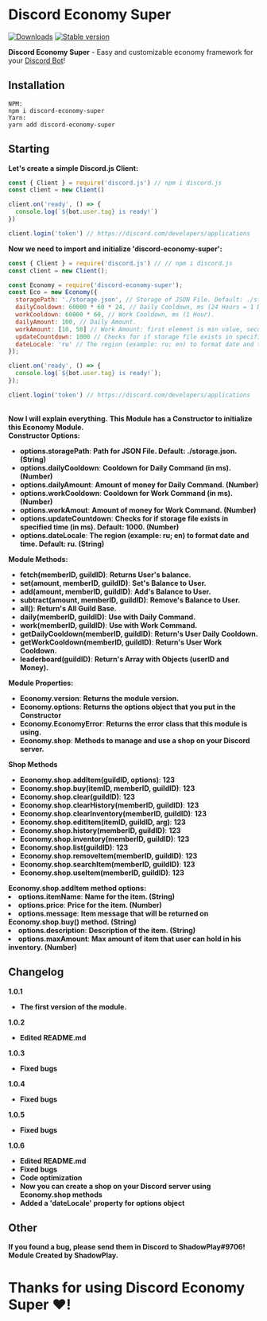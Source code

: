 # Discord Economy Super

[![Downloads](https://img.shields.io/npm/dt/discord-econmy-super?style=for-the-badge)](https://www.npmjs.com/package/discord-economy-super)
[![Stable version](https://img.shields.io/npm/v/discord-economy-super?style=for-the-badge)](https://www.npmjs.com/package/discord-economy-super)

<b>Discord Economy Super</b> - Easy and customizable economy framework for your [Discord Bot](https://discord.js.org/#/)!

## Installation
```console
NPM:
npm i discord-economy-super
Yarn:
yarn add discord-economy-super
```

## Starting
<b>Let's create a simple Discord.js Client:</b>
```js
const { Client } = require('discord.js') // npm i discord.js
const client = new Client()

client.on('ready', () => {
  console.log(`${bot.user.tag} is ready!`)
})

client.login('token') // https://discord.com/developers/applications
```
<b>Now we need to import and initialize 'discord-economy-super':</b>
```js
const { Client } = require('discord.js') // // npm i discord.js
const client = new Client();

const Economy = require('discord-economy-super');
const Eco = new Economy({
  storagePath: './storage.json', // Storage of JSON File. Default: ./storage.json.
  dailyCooldown: 60000 * 60 * 24, // Daily Cooldown, ms (24 Hours = 1 Day).
  workCooldown: 60000 * 60, // Work Cooldown, ms (1 Hour).
  dailyAmount: 100, // Daily Amount.
  workAmount: [10, 50] // Work Amount: first element is min value, second is max value (It also can be a Number).
  updateCountdown: 1000 // Checks for if storage file exists in specified time (in ms). Default: 1000.
  dateLocale: 'ru' // The region (example: ru; en) to format date and time. Default: ru.
});

client.on('ready', () => {
  console.log(`${bot.user.tag} is ready!`);
});

client.login('token') // https://discord.com/developers/applications
```
<br>
<b>Now I will explain everything.</b>
<b>This Module has a Constructor to initialize this Economy Module.</b>
<br/>
<b>Constructor Options:</b>
<ul>
  <li><b>options.storagePath</b>: <b>Path for JSON File. Default: ./storage.json. (String)</b></li>
  <li><b>options.dailyCooldown</b>: <b>Cooldown for Daily Command (in ms). (Number)</b></li>
  <li><b>options.dailyAmount</b>: <b>Amount of money for Daily Command. (Number)</b></li>
  <li><b>options.workCooldown</b>: <b>Cooldown for Work Command (in ms). (Number)</b></li>
  <li><b>options.workAmout</b>: <b>Amount of money for Work Command. (Number)</b></li>
  <li><b>options.updateCountdown</b>: <b>Checks for if storage file exists in specified time (in ms). Default: 1000. (Number)</b></li>
  <li><b>options.dateLocale</b>: <b>The region (example: ru; en) to format date and time. Default: ru. (String)</b></li>
</ul>
<b>Module Methods:</b>
<ul>
  <li><b>fetch(memberID, guildID)</b>: <b>Returns User's balance.</b></li>
  <li><b>set(amount, memberID, guildID)</b>: <b>Set's Balance to User.</b></li>
  <li><b>add(amount, memberID, guildID)</b>: <b>Add's Balance to User.</b></li>
  <li><b>subtract(amount, memberID, guildID)</b>: <b>Remove's Balance to User.</b></li>
  <li><b>all()</b>: <b>Return's All Guild Base.</b></li>
  <li><b>daily(memberID, guildID)</b>: <b>Use with Daily Command.</b></li>
  <li><b>work(memberID, guildID)</b>: <b>Use with Work Command.</b></li>
  <li><b>getDailyCooldown(memberID, guildID)</b>: <b>Return's User Daily Cooldown.</b></li>
  <li><b>getWorkCooldown(memberID, guildID)</b>: <b>Return's User Work Cooldown.</b></li>
  <li><b>leaderboard(guildID)</b>: <b>Return's Array with Objects (userID and Money).</b></li>
</ul>
<b>Module Properties:</b>
<ul>
<li><b>Economy.version</b>: <b>Returns the module version.</b></li>
<li><b>Economy.options</b>: <b>Returns the options object that you put in the Constructor</b></li>
<li><b>Economy.EconomyError</b>: <b>Returns the error class that this module is using.</b></li>
<li><b>Economy.shop</b>: <b>Methods to manage and use a shop on your Discord server.</b></li>
</ul>
<b>Shop Methods</b>
<ul>
<li><b>Economy.shop.addItem(guildID, options)</b>: <b>123</b></li>
<li><b>Economy.shop.buy(itemID, memberID, guildID)</b>: <b>123</b></li>
<li><b>Economy.shop.clear(guildID)</b>: <b>123</b></li>
<li><b>Economy.shop.clearHistory(memberID, guildID)</b>: <b>123</b></li>
<li><b>Economy.shop.clearInventory(memberID, guildID)</b>: <b>123</b></li>
<li><b>Economy.shop.editItem(itemID, guildID, arg)</b>: <b>123</b></li>
<li><b>Economy.shop.history(memberID, guildID)</b>: <b>123</b></li>
<li><b>Economy.shop.inventory(memberID, guildID)</b>: <b>123</b></li>
<li><b>Economy.shop.list(guildID)</b>: <b>123</b></li>
<li><b>Economy.shop.removeItem(memberID, guildID)</b>: <b>123</b></li>
<li><b>Economy.shop.searchItem(memberID, guildID)</b>: <b>123</b></li>
<li><b>Economy.shop.useItem(memberID, guildID)</b>: <b>123</b></li>
</ul>
<b>Economy.shop.addItem method options:</b>
<li><b>options.itemName</b>: <b>Name for the item. (String)</b></li>
<li><b>options.price</b>: <b>Price for the item. (Number)</b></li>
<li><b>options.message</b>: <b>Item message that will be returned on Economy.shop.buy() method. (String)</b></li>
<li><b>options.description</b>: <b>Description of the item. (String)</b></li> 
<li><b>options.maxAmount</b>: <b>Max amount of item that user can hold in his inventory. (Number)</b></li>
</li>

## Changelog
<b>1.0.1</b>
<ul>
  <li><b>The first version of the module.</b></li>
</ul>
<b>1.0.2</b>
<ul>
  <li><b>Edited README.md</b></li>
</ul>
<b>1.0.3</b>
<ul>
  <li><b>Fixed bugs</b></li>
</ul>
<b>1.0.4</b>
<ul>
  <li><b>Fixed bugs</b></li>
</ul>
<b>1.0.5</b>
<ul>
  <li><b>Fixed bugs</b></li>
</ul>
<b>1.0.6</b>
<ul>
  <li><b>Edited README.md</b></li>
  <li><b>Fixed bugs</b></li>
  <li><b>Code optimization</b></li>
  <li><b>Now you can create a shop on your Discord server using Economy.shop methods</b></li>
  <li><b>Added a 'dateLocale' property for options object</b></li>
</ul>

## Other
<b>If you found a bug, please send them in Discord to ShadowPlay#9706!</b> <br/>
<b>Module Created by ShadowPlay.</b>
# Thanks for using Discord Economy Super ♥!
